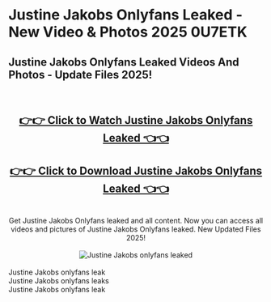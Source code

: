 # Justine Jakobs Onlyfans Leaked - New Video & Photos 2025 0U7ETK

<h2>Justine Jakobs Onlyfans Leaked Videos And Photos - Update Files 2025!</h2>
<br>
<div align="center">
<h2><a href="https://ulove.online/aps_386" rel="nofollow">👉👉 Click to Watch Justine Jakobs Onlyfans Leaked 👈👈</a></h2>
<h2><a href="https://ulove.online/aps_386" rel="nofollow">👉👉 Click to Download Justine Jakobs Onlyfans Leaked 👈👈</a></h2>
<br>
Get Justine Jakobs Onlyfans leaked and all content. Now you can access all videos and pictures of Justine Jakobs Onlyfans leaked. New Updated Files 2025!
<br>
<br>
<a href="https://ulove.online/aps_386" rel="nofollow" data-target="animated-image.originalLink"><img src="https://i.imgur.com/dJHk4Zq.gif)" alt="Justine Jakobs onlyfans leaked" style="max-width: 100%; display: inline-block;" data-target="animated-image.originalImage"></a>
</div>
<br>
Justine Jakobs onlyfans leak<br>
Justine Jakobs onlyfans leaks<br>
Justine Jakobs onlyfans leak